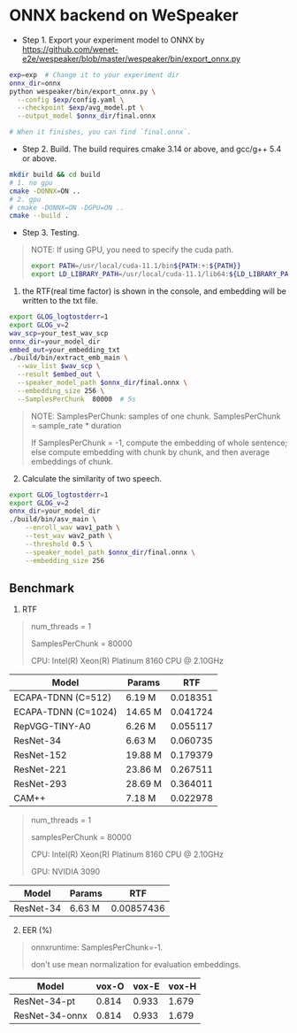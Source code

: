 # ONNX backend on WeSpeaker

* Step 1. Export your experiment model to ONNX by https://github.com/wenet-e2e/wespeaker/blob/master/wespeaker/bin/export_onnx.py

``` sh
exp=exp  # Change it to your experiment dir
onnx_dir=onnx
python wespeaker/bin/export_onnx.py \
  --config $exp/config.yaml \
  --checkpoint $exp/avg_model.pt \
  --output_model $onnx_dir/final.onnx

# When it finishes, you can find `final.onnx`.
```

* Step 2. Build. The build requires cmake 3.14 or above, and gcc/g++ 5.4 or above.

``` sh
mkdir build && cd build
# 1. no gpu
cmake -DONNX=ON ..
# 2. gpu
# cmake -DONNX=ON -DGPU=ON ..
cmake --build .
```

* Step 3. Testing.

> NOTE: If using GPU, you need to specify the cuda path.
> ```bash
> export PATH=/usr/local/cuda-11.1/bin${PATH:+:${PATH}}
> export LD_LIBRARY_PATH=/usr/local/cuda-11.1/lib64:${LD_LIBRARY_PATH:+:${LD_LIBRARY_PATH}}
> ```

1. the RTF(real time factor) is shown in the console, and embedding will be written to the txt file.
``` sh
export GLOG_logtostderr=1
export GLOG_v=2
wav_scp=your_test_wav_scp
onnx_dir=your_model_dir
embed_out=your_embedding_txt
./build/bin/extract_emb_main \
  --wav_list $wav_scp \
  --result $embed_out \
  --speaker_model_path $onnx_dir/final.onnx \
  --embedding_size 256 \
  --SamplesPerChunk  80000  # 5s

```

> NOTE: SamplesPerChunk: samples of one chunk. SamplesPerChunk = sample_rate * duration
>
> If SamplesPerChunk = -1, compute the embedding of whole sentence;
> else compute embedding with chunk by chunk, and then average embeddings of chunk.

2. Calculate the similarity of two speech.
```sh
export GLOG_logtostderr=1
export GLOG_v=2
onnx_dir=your_model_dir
./build/bin/asv_main \
    --enroll_wav wav1_path \
    --test_wav wav2_path \
    --threshold 0.5 \
    --speaker_model_path $onnx_dir/final.onnx \
    --embedding_size 256
```

## Benchmark
1. RTF
> num_threads = 1
>
> SamplesPerChunk = 80000
>
> CPU: Intel(R) Xeon(R) Platinum 8160 CPU @ 2.10GHz

| Model               | Params  | RTF      |
| ------------------- | ------- | -------- |
| ECAPA-TDNN (C=512)  | 6.19 M  | 0.018351 |
| ECAPA-TDNN (C=1024) | 14.65 M | 0.041724 |
| RepVGG-TINY-A0      | 6.26 M  | 0.055117 |
| ResNet-34           | 6.63 M  | 0.060735 |
| ResNet-152          | 19.88 M | 0.179379 |
| ResNet-221          | 23.86 M | 0.267511 |
| ResNet-293          | 28.69 M | 0.364011 |
| CAM++               | 7.18 M  | 0.022978 |

> num_threads = 1
>
> samplesPerChunk = 80000
>
> CPU: Intel(R) Xeon(R) Platinum 8160 CPU @ 2.10GHz
>
> GPU: NVIDIA 3090

| Model               | Params  | RTF        |
| ------------------- | ------- | ---------- |
| ResNet-34           | 6.63 M  | 0.00857436 |

2. EER (%)
> onnxruntime: SamplesPerChunk=-1.
>
> don't use mean normalization for evaluation embeddings.

| Model          | vox-O | vox-E | vox-H |
| -------------- | ----- | ----- | ----- |
| ResNet-34-pt   | 0.814 | 0.933 | 1.679 |
| ResNet-34-onnx | 0.814 | 0.933 | 1.679 |
